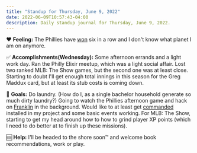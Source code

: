 ```yaml
---
title: "Standup for Thursday, June 9, 2022"
date: 2022-06-09T10:57:43-04:00
description: Daily standup journal for Thursday, June 9, 2022.
---
```


❤️ **Feeling:** The Phillies have [won](https://www.mlb.com/gameday/phillies-vs-brewers/2022/06/08/661188) six in a row and I don't know what planet I am on anymore.

✅ **Accomplishments(Wednesday):** Some afternoon errands and a light work day. Ran the Philly Elixir meetup, which was a light social affair. Lost two ranked MLB: The Show games, but the second one was at least close. Starting to doubt I'll get enough total innings in this season for the Greg Maddux card, but at least its stub costs is coming down.

🥅 **Goals:** Do laundry. (How do I, as a single bachelor household generate so much dirty laundry?) Going to watch the Phillies afternoon game and hack on [Franklin] in the background. Would like to at least get [commanded] installed in my project and some basic events working. For MLB: The Show, starting to get my head around how to how to grind player XP points (which I need to do better at to finish up these missions).

[commanded]: https://github.com/commanded/commanded
[Franklin]: https://github.com/zorn/franklin

🆘 **Help:** I'll be headed to the shore soon™ and welcome book recommendations, work or play.
